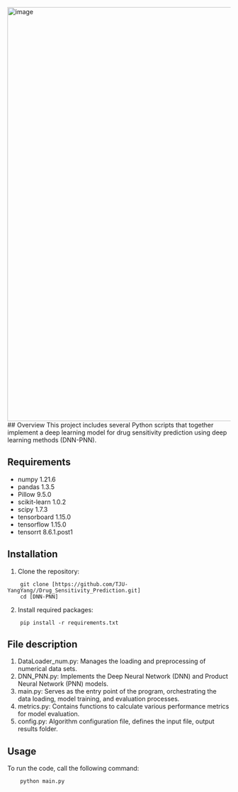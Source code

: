 <img width="936" alt="image" src="https://github.com/TJU-YangYang/Drug_Sensitivity_Prediction/assets/150174132/09707e18-b8e6-470c-a52b-80cee3e7f0f0">## Overview
This project includes several Python scripts that together implement a deep learning model for drug sensitivity prediction using deep learning methods (DNN-PNN). 

## Requirements
- numpy                    1.21.6
- pandas                   1.3.5
- Pillow                   9.5.0
- scikit-learn             1.0.2
- scipy                    1.7.3
- tensorboard              1.15.0
- tensorflow               1.15.0
- tensorrt                 8.6.1.post1

## Installation
1. Clone the repository:
```
    git clone [https://github.com/TJU-YangYang//Drug_Sensitivity_Prediction.git]
    cd [DNN-PNN]
```

2. Install required packages:
```
    pip install -r requirements.txt
```

## File description
1. DataLoader_num.py: Manages the loading and preprocessing of numerical data sets.
2. DNN_PNN.py: Implements the Deep Neural Network (DNN) and Product Neural Network (PNN) models.
3. main.py: Serves as the entry point of the program, orchestrating the data loading, model training, and evaluation processes. 
4. metrics.py: Contains functions to calculate various performance metrics for model evaluation. 
5. config.py: Algorithm configuration file, defines the input file, output results folder.


## Usage
To run the code, call the following command:
```
    python main.py
```
